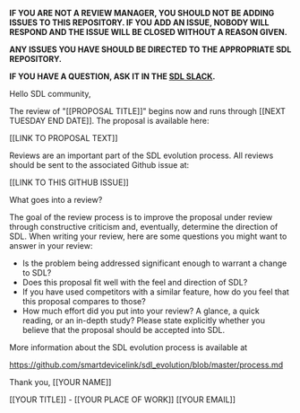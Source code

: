 **IF YOU ARE NOT A REVIEW MANAGER, YOU SHOULD NOT BE ADDING ISSUES TO THIS REPOSITORY. IF YOU ADD AN ISSUE, NOBODY WILL RESPOND AND THE ISSUE WILL BE CLOSED WITHOUT A REASON GIVEN.**

**ANY ISSUES YOU HAVE SHOULD BE DIRECTED TO THE APPROPRIATE SDL REPOSITORY.**

**IF YOU HAVE A QUESTION, ASK IT IN THE [SDL SLACK](http://slack.smartdevicelink.com).**

Hello SDL community,

The review of "[[PROPOSAL TITLE]]" begins now and runs through [[NEXT TUESDAY END DATE]]. The proposal is available here:

[[LINK TO PROPOSAL TEXT]]

Reviews are an important part of the SDL evolution process. All reviews should be sent to the associated Github issue at:

[[LINK TO THIS GITHUB ISSUE]]

What goes into a review?

The goal of the review process is to improve the proposal under review through constructive criticism and, eventually, determine the direction of SDL. When writing your review, here are some questions you might want to answer in your review:

* Is the problem being addressed significant enough to warrant a change to SDL?
* Does this proposal fit well with the feel and direction of SDL?
* If you have used competitors with a similar feature, how do you feel that this proposal compares to those?
* How much effort did you put into your review? A glance, a quick reading, or an in-depth study?
Please state explicitly whether you believe that the proposal should be accepted into SDL.

More information about the SDL evolution process is available at

https://github.com/smartdevicelink/sdl_evolution/blob/master/process.md

Thank you,
[[YOUR NAME]]

[[YOUR TITLE]] - [[YOUR PLACE OF WORK]]
[[YOUR EMAIL]]
